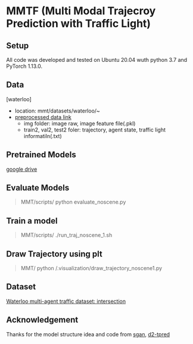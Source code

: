 # MMTF (Multi Modal Trajecroy Prediction with Traffic Light)

## Setup
All code was developed and tested on Ubuntu 20.04 wuth python 3.7 and PyTorch 1.13.0.

## Data
[waterloo]
* location: mmt/datasets/waterloo/~
* [preprocessed data link](https://drive.google.com/drive/folders/1ygmCgEKaCdofBHC0nkbMqbiUk6yUqu0q)
  - img folder: image raw, image feature file(.pkl) 
  - train2, val2, test2 foler: trajectory, agent state, traffic light informatiln(.txt)
    
## Pretrained Models
[google drive](https://drive.google.com/drive/folders/1tSFcgzGzLxBCV8Fb6uLeQNBQzvCkONoh?usp=drive_link)

## Evaluate Models
> MMT/scripts/ python evaluate_noscene.py

## Train a model
> MMT/scripts/ ./run_traj_noscene_1.sh

## Draw Trajectory using plt
> MMT/ python /.visualization/draw_trajectory_noscene1.py

## Dataset
[Waterloo multi-agent traffic dataset: intersection](https://uwaterloo.ca/waterloo-intelligent-systems-engineering-lab/datasets/waterloo-multi-agent-traffic-dataset-intersection)

## Acknowledgement

Thanks for the model structure idea and code from [sgan](https://github.com/agrimgupta92/sgan), [d2-tpred](https://github.com/VTP-TL/D2-TPred) 
